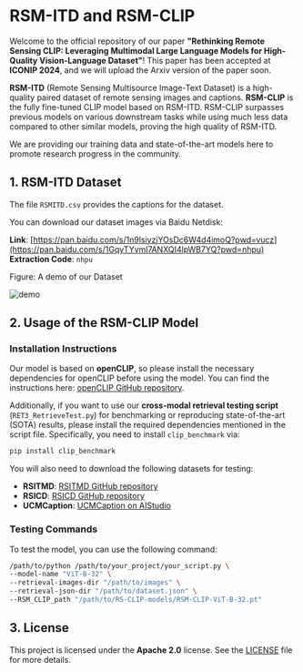 # RSM-ITD and RSM-CLIP

Welcome to the official repository of our paper **"Rethinking Remote Sensing CLIP: Leveraging Multimodal Large Language Models for High-Quality Vision-Language Dataset"**! This paper has been accepted at **ICONIP 2024**, and we will upload the Arxiv version of the paper soon.

**RSM-ITD** (Remote Sensing Multisource Image-Text Dataset) is a high-quality paired dataset of remote sensing images and captions. **RSM-CLIP** is the fully fine-tuned CLIP model based on RSM-ITD. RSM-CLIP surpasses previous models on various downstream tasks while using much less data compared to other similar models, proving the high quality of RSM-ITD.

We are providing our training data and state-of-the-art models here to promote research progress in the community.

## 1. RSM-ITD Dataset

The file `RSMITD.csv` provides the captions for the dataset.

You can download our dataset images via Baidu Netdisk:

**Link**: [https://pan.baidu.com/s/1n9lsiyzjYOsDc6W4d4imoQ?pwd=vucz](https://pan.baidu.com/s/1GqyTYymI7ANXQI4lpWB7YQ?pwd=nhpu)  
**Extraction Code**: `nhpu`


Figure: A demo of our Dataset

![demo](https://github.com/user-attachments/assets/30e8da78-4a18-4de6-8b83-cfa0126b1a6b)




## 2. Usage of the RSM-CLIP Model

### Installation Instructions

Our model is based on **openCLIP**, so please install the necessary dependencies for openCLIP before using the model. You can find the instructions here: [openCLIP GitHub repository](https://github.com/mlfoundations/open_clip).

Additionally, if you want to use our **cross-modal retrieval testing script** (`RET3_RetrieveTest.py`) for benchmarking or reproducing state-of-the-art (SOTA) results, please install the required dependencies mentioned in the script file. Specifically, you need to install `clip_benchmark` via:

```bash
pip install clip_benchmark
```

You will also need to download the following datasets for testing:

- **RSITMD**: [RSITMD GitHub repository](https://github.com/xiaoyuan1996/AMFMN/blob/master/RSITMD/README.md)
- **RSICD**: [RSICD GitHub repository](https://github.com/201528014227051/RSICD_optimal)
- **UCMCaption**: [UCMCaption on AIStudio](https://aistudio.baidu.com/datasetdetail/90740)

### Testing Commands

To test the model, you can use the following command:

```bash
/path/to/python /path/to/your_project/your_script.py \
--model-name "ViT-B-32" \
--retrieval-images-dir "/path/to/images" \
--retrieval-json-dir "/path/to/dataset.json" \
--RSM_CLIP_path "/path/to/RS-CLIP-models/RSM-CLIP-ViT-B-32.pt"
```

## 3. License

This project is licensed under the **Apache 2.0** license. See the [LICENSE](./LICENSE) file for more details.
```
